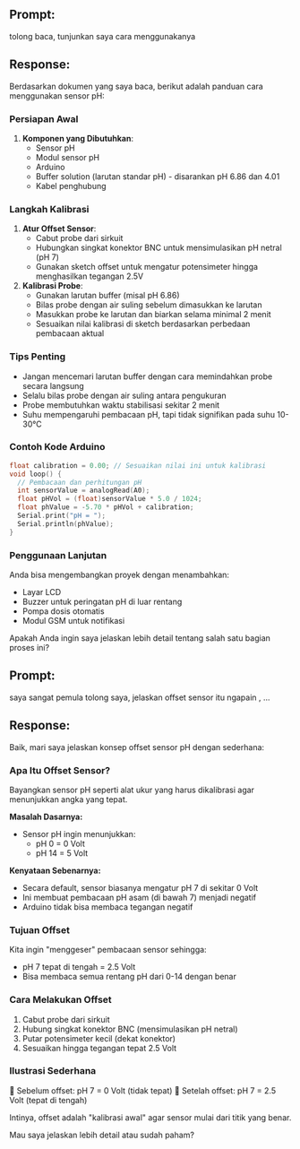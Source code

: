 ## Prompt:
tolong baca, tunjunkan saya cara menggunakanya

## Response:
Berdasarkan dokumen yang saya baca, berikut adalah panduan cara menggunakan sensor pH:

### Persiapan Awal

1.  **Komponen yang Dibutuhkan**:
    *   Sensor pH
    *   Modul sensor pH
    *   Arduino
    *   Buffer solution (larutan standar pH) - disarankan pH 6.86 dan 4.01
    *   Kabel penghubung

### Langkah Kalibrasi

1.  **Atur Offset Sensor**:
    *   Cabut probe dari sirkuit
    *   Hubungkan singkat konektor BNC untuk mensimulasikan pH netral (pH 7)
    *   Gunakan sketch offset untuk mengatur potensimeter hingga menghasilkan tegangan 2.5V
2.  **Kalibrasi Probe**:
    *   Gunakan larutan buffer (misal pH 6.86)
    *   Bilas probe dengan air suling sebelum dimasukkan ke larutan
    *   Masukkan probe ke larutan dan biarkan selama minimal 2 menit
    *   Sesuaikan nilai kalibrasi di sketch berdasarkan perbedaan pembacaan aktual

### Tips Penting

*   Jangan mencemari larutan buffer dengan cara memindahkan probe secara langsung
*   Selalu bilas probe dengan air suling antara pengukuran
*   Probe membutuhkan waktu stabilisasi sekitar 2 menit
*   Suhu mempengaruhi pembacaan pH, tapi tidak signifikan pada suhu 10-30°C

### Contoh Kode Arduino

```cpp
float calibration = 0.00; // Sesuaikan nilai ini untuk kalibrasi
void loop() {
  // Pembacaan dan perhitungan pH
  int sensorValue = analogRead(A0);
  float pHVol = (float)sensorValue * 5.0 / 1024;
  float phValue = -5.70 * pHVol + calibration;
  Serial.print("pH = ");
  Serial.println(phValue);
}
```

### Penggunaan Lanjutan

Anda bisa mengembangkan proyek dengan menambahkan:

*   Layar LCD
*   Buzzer untuk peringatan pH di luar rentang
*   Pompa dosis otomatis
*   Modul GSM untuk notifikasi

Apakah Anda ingin saya jelaskan lebih detail tentang salah satu bagian proses ini?

## Prompt:
saya sangat pemula tolong saya, jelaskan offset sensor itu ngapain , ...

## Response:
Baik, mari saya jelaskan konsep offset sensor pH dengan sederhana:

### Apa Itu Offset Sensor?

Bayangkan sensor pH seperti alat ukur yang harus dikalibrasi agar menunjukkan angka yang tepat.

**Masalah Dasarnya:**

*   Sensor pH ingin menunjukkan:
    *   pH 0 = 0 Volt
    *   pH 14 = 5 Volt

**Kenyataan Sebenarnya:**

*   Secara default, sensor biasanya mengatur pH 7 di sekitar 0 Volt
*   Ini membuat pembacaan pH asam (di bawah 7) menjadi negatif
*   Arduino tidak bisa membaca tegangan negatif

### Tujuan Offset

Kita ingin "menggeser" pembacaan sensor sehingga:

*   pH 7 tepat di tengah = 2.5 Volt
*   Bisa membaca semua rentang pH dari 0-14 dengan benar

### Cara Melakukan Offset

1.  Cabut probe dari sirkuit
2.  Hubung singkat konektor BNC (mensimulasikan pH netral)
3.  Putar potensimeter kecil (dekat konektor)
4.  Sesuaikan hingga tegangan tepat 2.5 Volt

### Ilustrasi Sederhana

🔹 Sebelum offset: pH 7 = 0 Volt (tidak tepat) 🔹 Setelah offset: pH 7 = 2.5 Volt (tepat di tengah)

Intinya, offset adalah "kalibrasi awal" agar sensor mulai dari titik yang benar.

Mau saya jelaskan lebih detail atau sudah paham?

